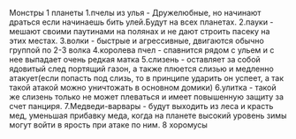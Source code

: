 Монстры 1 планеты
1.пчелы из улья -  Дружелюбные, но начинают драться если начинаешь бить улей.Будут на всех планетах.
2.пауки - мешают своими паутинами на полянах и не дают строить пасеку на этих местах.
3.волки - быстрые и агрессивные, двигаются обычно группой по 2-3 волка
4.королева пчел - спавнится рядом с ульем и с нее выпадает очень редкая матка
5.слизень - оставляет за собой ядовитый след портящий газон, а также плюется слизью и медленно атакует(если попасть под слизь, то в принципе ударить он успеет, а так такой атакой можно уничтожать в основном домики)
6.улитка - такой же слизень только не может плеваться и имеет повышенную защиту за  счет панциря.
7.Медведи-варвары - будут выходить из леса и красть мед, уменьшая прибавку меда, когда на планете высокий уровень зимы могут войти в ярость при атаке по ним.
8  хоромусы 


